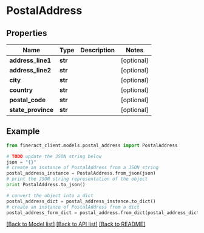 # PostalAddress


## Properties

Name | Type | Description | Notes
------------ | ------------- | ------------- | -------------
**address_line1** | **str** |  | [optional] 
**address_line2** | **str** |  | [optional] 
**city** | **str** |  | [optional] 
**country** | **str** |  | [optional] 
**postal_code** | **str** |  | [optional] 
**state_province** | **str** |  | [optional] 

## Example

```python
from fineract_client.models.postal_address import PostalAddress

# TODO update the JSON string below
json = "{}"
# create an instance of PostalAddress from a JSON string
postal_address_instance = PostalAddress.from_json(json)
# print the JSON string representation of the object
print PostalAddress.to_json()

# convert the object into a dict
postal_address_dict = postal_address_instance.to_dict()
# create an instance of PostalAddress from a dict
postal_address_form_dict = postal_address.from_dict(postal_address_dict)
```
[[Back to Model list]](../README.md#documentation-for-models) [[Back to API list]](../README.md#documentation-for-api-endpoints) [[Back to README]](../README.md)


